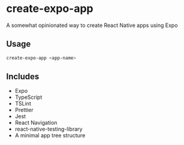 # create-expo-app

A somewhat opinionated way to create React Native apps using Expo

## Usage

```sh
create-expo-app <app-name>
```

## Includes

- Expo
- TypeScript
- TSLint
- Prettier
- Jest
- React Navigation
- react-native-testing-library
- A minimal app tree structure
